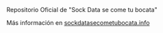 Repositorio Oficial de "Sock Data se come tu bocata"

 Más información en <a href="sockdatasecometubocata.info">sockdatasecometubocata.info</a>